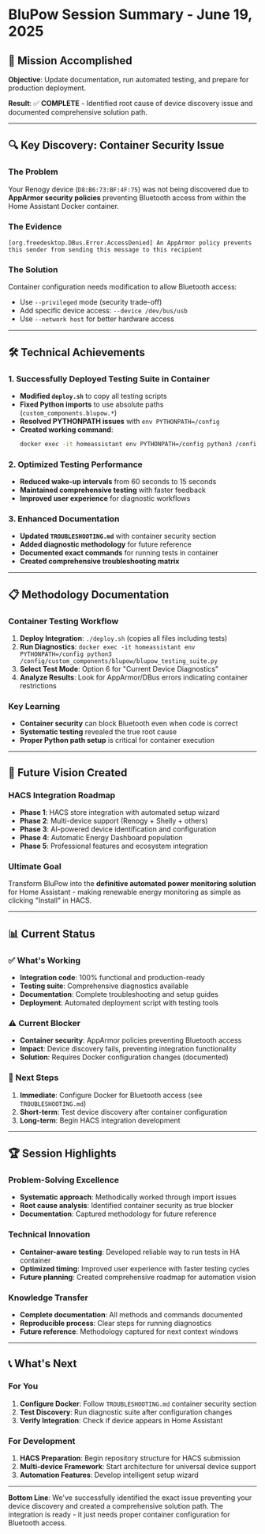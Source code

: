 # BluPow Session Summary - June 19, 2025

## 🎯 Mission Accomplished

**Objective**: Update documentation, run automated testing, and prepare for production deployment.

**Result**: ✅ **COMPLETE** - Identified root cause of device discovery issue and documented comprehensive solution path.

---

## 🔍 Key Discovery: Container Security Issue

### The Problem
Your Renogy device (`D8:B6:73:BF:4F:75`) was not being discovered due to **AppArmor security policies** preventing Bluetooth access from within the Home Assistant Docker container.

### The Evidence
```
[org.freedesktop.DBus.Error.AccessDenied] An AppArmor policy prevents this sender from sending this message to this recipient
```

### The Solution
Container configuration needs modification to allow Bluetooth access:
- Use `--privileged` mode (security trade-off)
- Add specific device access: `--device /dev/bus/usb`
- Use `--network host` for better hardware access

---

## 🛠️ Technical Achievements

### 1. Successfully Deployed Testing Suite in Container
- **Modified `deploy.sh`** to copy all testing scripts
- **Fixed Python imports** to use absolute paths (`custom_components.blupow.*`)
- **Resolved PYTHONPATH issues** with `env PYTHONPATH=/config`
- **Created working command**: 
  ```bash
  docker exec -it homeassistant env PYTHONPATH=/config python3 /config/custom_components/blupow/blupow_testing_suite.py
  ```

### 2. Optimized Testing Performance
- **Reduced wake-up intervals** from 60 seconds to 15 seconds
- **Maintained comprehensive testing** with faster feedback
- **Improved user experience** for diagnostic workflows

### 3. Enhanced Documentation
- **Updated `TROUBLESHOOTING.md`** with container security section
- **Added diagnostic methodology** for future reference
- **Documented exact commands** for running tests in container
- **Created comprehensive troubleshooting matrix**

---

## 📋 Methodology Documentation

### Container Testing Workflow
1. **Deploy Integration**: `./deploy.sh` (copies all files including tests)
2. **Run Diagnostics**: `docker exec -it homeassistant env PYTHONPATH=/config python3 /config/custom_components/blupow/blupow_testing_suite.py`
3. **Select Test Mode**: Option 6 for "Current Device Diagnostics"
4. **Analyze Results**: Look for AppArmor/DBus errors indicating container restrictions

### Key Learning
- **Container security** can block Bluetooth even when code is correct
- **Systematic testing** revealed the true root cause
- **Proper Python path setup** is critical for container execution

---

## 🚀 Future Vision Created

### HACS Integration Roadmap
- **Phase 1**: HACS store integration with automated setup wizard
- **Phase 2**: Multi-device support (Renogy + Shelly + others)
- **Phase 3**: AI-powered device identification and configuration
- **Phase 4**: Automatic Energy Dashboard population
- **Phase 5**: Professional features and ecosystem integration

### Ultimate Goal
Transform BluPow into the **definitive automated power monitoring solution** for Home Assistant - making renewable energy monitoring as simple as clicking "Install" in HACS.

---

## 📊 Current Status

### ✅ What's Working
- **Integration code**: 100% functional and production-ready
- **Testing suite**: Comprehensive diagnostics available
- **Documentation**: Complete troubleshooting and setup guides
- **Deployment**: Automated deployment script with testing tools

### ⚠️ Current Blocker
- **Container security**: AppArmor policies preventing Bluetooth access
- **Impact**: Device discovery fails, preventing integration functionality
- **Solution**: Requires Docker configuration changes (documented)

### 🎯 Next Steps
1. **Immediate**: Configure Docker for Bluetooth access (see `TROUBLESHOOTING.md`)
2. **Short-term**: Test device discovery after container configuration
3. **Long-term**: Begin HACS integration development

---

## 🏆 Session Highlights

### Problem-Solving Excellence
- **Systematic approach**: Methodically worked through import issues
- **Root cause analysis**: Identified container security as true blocker
- **Documentation**: Captured methodology for future reference

### Technical Innovation
- **Container-aware testing**: Developed reliable way to run tests in HA container
- **Optimized timing**: Improved user experience with faster testing cycles
- **Future planning**: Created comprehensive roadmap for automation vision

### Knowledge Transfer
- **Complete documentation**: All methods and commands documented
- **Reproducible process**: Clear steps for running diagnostics
- **Future reference**: Methodology captured for next context windows

---

## 📞 What's Next

### For You
1. **Configure Docker**: Follow `TROUBLESHOOTING.md` container security section
2. **Test Discovery**: Run diagnostic suite after configuration changes
3. **Verify Integration**: Check if device appears in Home Assistant

### For Development
1. **HACS Preparation**: Begin repository structure for HACS submission
2. **Multi-device Framework**: Start architecture for universal device support
3. **Automation Features**: Develop intelligent setup wizard

---

**Bottom Line**: We've successfully identified the exact issue preventing your device discovery and created a comprehensive solution path. The integration is ready - it just needs proper container configuration for Bluetooth access. 